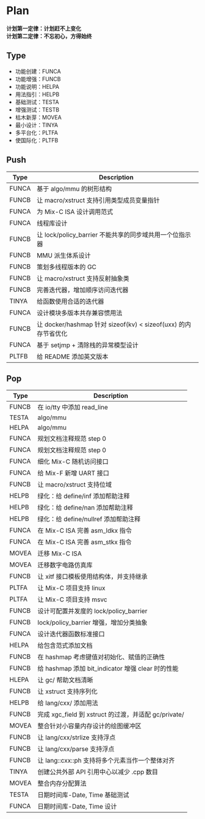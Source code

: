 # Plan
**计划第一定律：计划赶不上变化**  
**计划第二定律：不忘初心，方得始终**

## Type
- 功能创建：FUNCA
- 功能增强：FUNCB
- 功能说明：HELPA
- 用法指引：HELPB
- 基础测试：TESTA
- 增强测试：TESTB
- 枯木新芽：MOVEA
- 最小设计：TINYA
- 多平台化：PLTFA
- 使国际化：PLTFB

## Push
| Type  | Description                                                            |
|-------|------------------------------------------------------------------------|
| FUNCA | 基于 algo/mmu 的树形结构                                               |
| FUNCB | 让 macro/xstruct 支持引用类型成员变量指针                              |
| FUNCA | 为 Mix-C ISA 设计调用范式                                              |
| FUNCA | 线程库设计                                                             |
| FUNCB | 让 lock/policy_barrier 不能共享的同步域共用一个位指示器                |
| FUNCB | MMU 派生体系设计                                                       |
| FUNCB | 策划多线程版本的 GC                                                    |
| FUNCB | 让 macro/xstruct 支持反射抽象类                                        |
| FUNCB | 完善迭代器，增加顺序访问迭代器                                         |
| TINYA | 给函数使用合适的迭代器                                                 |
| FUNCA | 设计模块多版本共存兼容惯用法                                           |
| FUNCB | 让 docker/hashmap 针对 sizeof(kv) < sizeof(uxx) 的内存节省优化         |
| FUNCA | 基于 setjmp + 清除栈的异常模型设计                                     |
| PLTFB | 给 README 添加英文版本                                                 |

## Pop
| Type  | Description                                                            |
|-------|------------------------------------------------------------------------|
| FUNCB | 在 io/tty 中添加 read_line                                             |
| TESTA | algo/mmu                                                               |
| HELPA | algo/mmu                                                               |
| FUNCA | 规划文档注释规范 step 0                                                |
| FUNCA | 规划文档注释规范 step 0                                                |
| FUNCA | 细化 Mix-C 随机访问接口                                                |
| FUNCA | 给 Mix-F 新增 UART 接口                                                |
| FUNCB | 让 macro/xstruct 支持位域                                              |
| HELPB | 绿化：给 define/inf 添加帮助注释                                       |
| HELPB | 绿化：给 define/nan 添加帮助注释                                       |
| HELPB | 绿化：给 define/nullref 添加帮助注释                                   |
| FUNCA | 在 Mix-C ISA 完善 asm_ldkx 指令                                        |
| FUNCA | 在 Mix-C ISA 完善 asm_stkx 指令                                        |
| MOVEA | 迁移 Mix-C ISA                                                         |
| MOVEA | 迁移数字电路仿真库                                                     |
| FUNCB | 让 xitf 接口模板使用结构体，并支持继承                                 |
| PLTFA | 让 Mix-C 项目支持 linux                                                |
| PLTFA | 让 Mix-C 项目支持 msvc                                                 |
| FUNCB | 设计可配置并发度的 lock/policy_barrier                                 |
| FUNCB | lock/policy_barrier 增强，增加分类抽象                                 |
| FUNCA | 设计迭代器函数标准接口                                                 |
| HELPA | 给包含范式添加文档                                                     |
| FUNCB | 在 hashmap 考虑键值对初始化、赋值的正确性                              |
| FUNCB | 给 hashmap 添加 bit_indicator 增强 clear 时的性能                      |
| HLEPA | 让 gc/ 帮助文档清晰                                                    |
| FUNCB | 让 xstruct 支持序列化                                                  |
| HELPB | 给 lang/cxx/ 添加用法                                                  |
| FUNCB | 完成 xgc_field 到 xstruct 的过渡，并适配 gc/private/                   |
| MOVEA | 整合针对小容量内存设计的绘图缓冲区                                     |
| FUNCB | 让 lang/cxx/strlize 支持浮点                                           |
| FUNCB | 让 lang/cxx/parse 支持浮点                                             |
| FUNCB | 让 lang::cxx::ph 支持将多个元素当作一个整体对齐                        |
| TINYA | 创建公共外部 API 引用中心以减少 .cpp 数目                              |
| MOVEA | 整合内存分配算法                                                       |
| TESTA | 日期时间库-Date, Time 基础测试                                         |
| FUNCA | 日期时间库-Date, Time 设计                                             |

